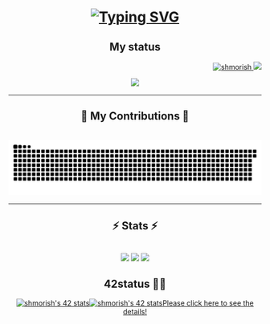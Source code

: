 <h1 align="center">
    <a href="https://git.io/typing-svg"><img src="https://readme-typing-svg.demolab.com?font=Inter&weight=500&size=35&duration=2000&pause=700&center=true&vCenter=true&random=false&width=800&height=60&lines=Hi%2C+There!+%F0%9F%91%8B+I'm+shmorish!;A+Student+%F0%9F%A7%91%E2%80%8D%F0%9F%8E%93+%26%26+Developer+from+Japan+%F0%9F%87%AF%F0%9F%87%B5" alt="Typing SVG" /></a>
</h1>
<h2 align="center">My status</h2>
<p align="right">
    <a href="https://github.com/shmorish">
        <img height="20" src="https://komarev.com/ghpvc/?username=shmorish" alt="shmorish">
    </a>
    <a href="https://github.com/shmorish">
        <img height="20" src="https://img.shields.io/github/followers/shmorish?label=follow&logo=github&style=flat">
    </a>
    </p>
    <p align="center">
        <img src="https://github-profile-trophy.vercel.app/?username=shmorish&rank=-C,-B" width="800px">
<hr/>

<div align="center">
  <h2>🐍 My Contributions 🐍</h2>
  <br>
  <img alt="snake eating my contributions" src="https://raw.githubusercontent.com/shmorish/shmorish/output/github-contribution-grid-snake.svg" />
<hr/>

<h2 align="center">⚡ Stats ⚡</h2>
<br>
    <img src="http://github-profile-summary-cards.vercel.app/api/cards/profile-details?username=shmorish&theme=nord_bright" width="800px">
    <img src="http://github-profile-summary-cards.vercel.app/api/cards/most-commit-language?username=shmorish&theme=nord_bright" width="400px">
    <img src="http://github-profile-summary-cards.vercel.app/api/cards/productive-time?username=shmorish&theme=nord_bright&utcOffset=9" width="400px">
<h2>42status 👨‍💻</h2>
<p align="center">
    <a href="https://github.com/shmorish/42"><img src="https://badge42.coday.fr/api/v2/clqkujml0115701p43p74bg3j/stats?cursusId=9&coalitionId=61" alt="shmorish's 42 stats" width="400px/></a>
    <a href="https://github.com/shmorish/42"><img src="https://badge42.coday.fr/api/v2/clqkujml0115701p43p74bg3j/stats?cursusId=21&coalitionId=310" alt="shmorish's 42 stats" width="400px/></a>
    <a href="https://github.com/shmorish/42">Please click here to see the details!</a>
</p>
</div>

